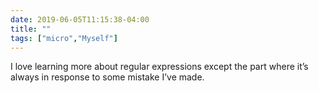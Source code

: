 ```yaml
---
date: 2019-06-05T11:15:38-04:00
title: ""
tags: ["micro","Myself"]
---
```

I love learning more about regular expressions except the part where it’s always in response to some mistake I’ve made.
